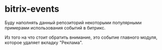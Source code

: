 # bitrix-events



Буду наполнять данный репозиторий некоторыми популярными примерами использования событий в битрикс.

Из того на что стоит обратить внимание, это событие главного модуля, которое удаляет вкладку "Реклама".